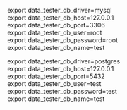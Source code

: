 export data_tester_db_driver=mysql  
export data_tester_db_host=127.0.0.1  
export data_tester_db_port=3306  
export data_tester_db_user=root  
export data_tester_db_password=root  
export data_tester_db_name=test  

export data_tester_db_driver=postgres  
export data_tester_db_host=127.0.0.1  
export data_tester_db_port=5432  
export data_tester_db_user=test  
export data_tester_db_password=test  
export data_tester_db_name=test  
